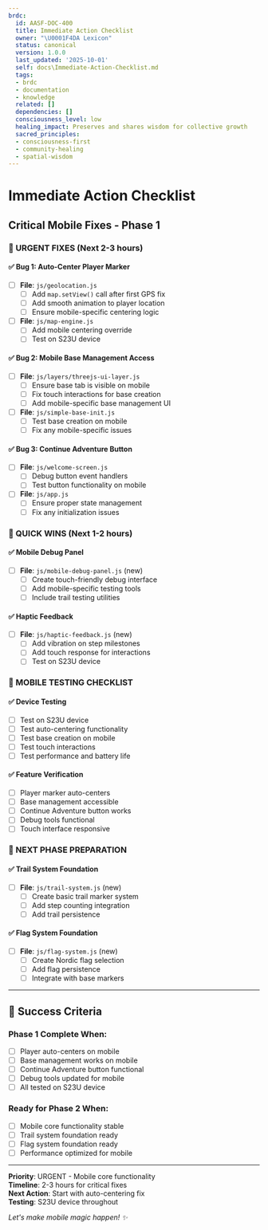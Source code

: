 ```yaml
---
brdc:
  id: AASF-DOC-400
  title: Immediate Action Checklist
  owner: "\U0001F4DA Lexicon"
  status: canonical
  version: 1.0.0
  last_updated: '2025-10-01'
  self: docs\Immediate-Action-Checklist.md
  tags:
  - brdc
  - documentation
  - knowledge
  related: []
  dependencies: []
  consciousness_level: low
  healing_impact: Preserves and shares wisdom for collective growth
  sacred_principles:
  - consciousness-first
  - community-healing
  - spatial-wisdom
---
```


# Immediate Action Checklist
## Critical Mobile Fixes - Phase 1

### 🚨 URGENT FIXES (Next 2-3 hours)

#### ✅ Bug 1: Auto-Center Player Marker
- [ ] **File**: `js/geolocation.js`
  - [ ] Add `map.setView()` call after first GPS fix
  - [ ] Add smooth animation to player location
  - [ ] Ensure mobile-specific centering logic
- [ ] **File**: `js/map-engine.js`
  - [ ] Add mobile centering override
  - [ ] Test on S23U device

#### ✅ Bug 2: Mobile Base Management Access
- [ ] **File**: `js/layers/threejs-ui-layer.js`
  - [ ] Ensure base tab is visible on mobile
  - [ ] Fix touch interactions for base creation
  - [ ] Add mobile-specific base management UI
- [ ] **File**: `js/simple-base-init.js`
  - [ ] Test base creation on mobile
  - [ ] Fix any mobile-specific issues

#### ✅ Bug 3: Continue Adventure Button
- [ ] **File**: `js/welcome-screen.js`
  - [ ] Debug button event handlers
  - [ ] Test button functionality on mobile
- [ ] **File**: `js/app.js`
  - [ ] Ensure proper state management
  - [ ] Fix any initialization issues

### 🔧 QUICK WINS (Next 1-2 hours)

#### ✅ Mobile Debug Panel
- [ ] **File**: `js/mobile-debug-panel.js` (new)
  - [ ] Create touch-friendly debug interface
  - [ ] Add mobile-specific testing tools
  - [ ] Include trail testing utilities

#### ✅ Haptic Feedback
- [ ] **File**: `js/haptic-feedback.js` (new)
  - [ ] Add vibration on step milestones
  - [ ] Add touch response for interactions
  - [ ] Test on S23U device

### 📱 MOBILE TESTING CHECKLIST

#### ✅ Device Testing
- [ ] Test on S23U device
- [ ] Test auto-centering functionality
- [ ] Test base creation on mobile
- [ ] Test touch interactions
- [ ] Test performance and battery life

#### ✅ Feature Verification
- [ ] Player marker auto-centers
- [ ] Base management accessible
- [ ] Continue Adventure button works
- [ ] Debug tools functional
- [ ] Touch interface responsive

### 🚀 NEXT PHASE PREPARATION

#### ✅ Trail System Foundation
- [ ] **File**: `js/trail-system.js` (new)
  - [ ] Create basic trail marker system
  - [ ] Add step counting integration
  - [ ] Add trail persistence

#### ✅ Flag System Foundation
- [ ] **File**: `js/flag-system.js` (new)
  - [ ] Create Nordic flag selection
  - [ ] Add flag persistence
  - [ ] Integrate with base markers

---

## 🎯 Success Criteria

### Phase 1 Complete When:
- [ ] Player auto-centers on mobile
- [ ] Base management works on mobile
- [ ] Continue Adventure button functional
- [ ] Debug tools updated for mobile
- [ ] All tested on S23U device

### Ready for Phase 2 When:
- [ ] Mobile core functionality stable
- [ ] Trail system foundation ready
- [ ] Flag system foundation ready
- [ ] Performance optimized for mobile

---

**Priority**: URGENT - Mobile core functionality  
**Timeline**: 2-3 hours for critical fixes  
**Next Action**: Start with auto-centering fix  
**Testing**: S23U device throughout

*Let's make mobile magic happen! ✨*
